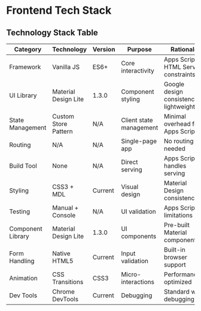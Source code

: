 # Frontend Tech Stack

## Technology Stack Table

| Category | Technology | Version | Purpose | Rationale |
|----------|------------|---------|---------|-----------|
| Framework | Vanilla JS | ES6+ | Core interactivity | Apps Script HTML Service constraints |
| UI Library | Material Design Lite | 1.3.0 | Component styling | Google design consistency, lightweight |
| State Management | Custom Store Pattern | N/A | Client state management | Minimal overhead for Apps Script |
| Routing | N/A | N/A | Single-page app | No routing needed |
| Build Tool | None | N/A | Direct serving | Apps Script handles serving |
| Styling | CSS3 + MDL | Current | Visual design | Material Design consistency |
| Testing | Manual + Console | N/A | UI validation | Apps Script limitations |
| Component Library | Material Design Lite | 1.3.0 | UI components | Pre-built Material components |
| Form Handling | Native HTML5 | Current | Input validation | Built-in browser support |
| Animation | CSS Transitions | CSS3 | Micro-interactions | Performance-optimized |
| Dev Tools | Chrome DevTools | Current | Debugging | Standard web debugging |
